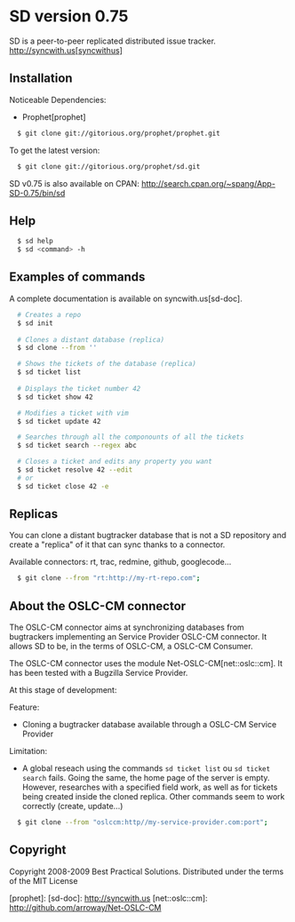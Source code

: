 # SD version 0.75

SD is a peer-to-peer replicated distributed issue tracker.
http://syncwith.us[syncwithus]

## Installation

Noticeable Dependencies:

* Prophet[prophet]
~~~ sh
  $ git clone git://gitorious.org/prophet/prophet.git
~~~ 

To get the latest version:
~~~ sh
  $ git clone git://gitorious.org/prophet/sd.git
~~~ 

SD v0.75 is also available on CPAN: http://search.cpan.org/~spang/App-SD-0.75/bin/sd

## Help

~~~ sh
  $ sd help 
  $ sd <command> -h
~~~ 

## Examples of commands

A complete documentation is available on syncwith.us[sd-doc].

~~~ sh
  # Creates a repo
  $ sd init
 
  # Clones a distant database (replica)
  $ sd clone --from ''

  # Shows the tickets of the database (replica)
  $ sd ticket list
 
  # Displays the ticket number 42
  $ sd ticket show 42

  # Modifies a ticket with vim
  $ sd ticket update 42

  # Searches through all the componounts of all the tickets
  $ sd ticket search --regex abc

  # Closes a ticket and edits any property you want
  $ sd ticket resolve 42 --edit
  # or
  $ sd ticket close 42 -e

~~~ 

## Replicas

You can clone a distant bugtracker database that is not a SD repository
and create a "replica" of it that can sync thanks to a connector.

Available connectors: rt, trac, redmine, github, googlecode...

~~~ sh
  $ git clone --from "rt:http://my-rt-repo.com"; 
~~~

## About the OSLC-CM connector

The OSLC-CM connector aims at synchronizing databases from bugtrackers implementing
an Service Provider OSLC-CM connector. It allows SD to be, in the terms of OSLC-CM, 
a OSLC-CM Consumer.

The OSLC-CM connector uses the module Net-OSLC-CM[net::oslc::cm]. 
It has been tested with a Bugzilla Service Provider.

At this stage of development:

Feature:
* Cloning a bugtracker database available through a OSLC-CM Service Provider

Limitation:
* A global reseach using the commands `sd ticket list`  ou `sd ticket search` fails.
  Going the same, the home page of the server is empty.
  However, researches with a specified field work, as well as for tickets being created
  inside the cloned replica.
  Other commands seem to work correctly (create, update...)

~~~ sh
  $ git clone --from "oslccm:http//my-service-provider.com:port"; 
~~~


## Copyright

Copyright 2008-2009 Best Practical Solutions. 
Distributed under the terms of the MIT License



[syncwithus]: http://syncwith.us
[prophet]:
[sd-doc]: http://syncwith.us
[net::oslc::cm]: http://github.com/arroway/Net-OSLC-CM

